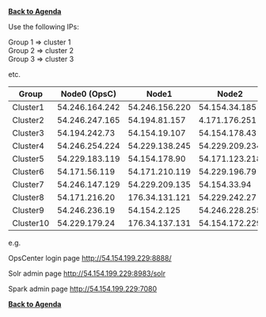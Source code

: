 **[Back to Agenda](./../README.md)**


Use the following IPs:  

Group 1 => cluster 1  
Group 2 => cluster 2  
Group 3 => cluster 3

etc.

|  Group    |  Node0 (OpsC)  |  Node1         | Node2          |  
|-----------|----------------|----------------|----------------|
| Cluster1  | 54.246.164.242 | 54.246.156.220 | 54.154.34.185  |
| Cluster2  | 54.246.247.165 | 54.194.81.157  | 4.171.176.251  |   
| Cluster3  | 54.194.242.73  | 54.154.19.107  | 54.154.178.43  |  
| Cluster4  | 54.246.254.224 | 54.229.138.245 | 54.229.209.234 |  
| Cluster5  | 54.229.183.119 | 54.154.178.90  | 54.171.123.218 |  
| Cluster6  | 54.171.56.119  | 54.171.210.119 | 54.229.196.79  |  
| Cluster7  | 54.246.147.129 | 54.229.209.135 | 54.154.33.94   |  
| Cluster8  | 54.171.216.20  | 176.34.131.121 | 54.229.242.27  |  
| Cluster9  | 54.246.236.19  | 54.154.2.125   | 54.246.228.255 |  
| Cluster10 | 54.229.179.24  | 176.34.137.131 | 54.154.172.229 |  


e.g.

OpsCenter login page
http://54.154.199.229:8888/

Solr admin page
http://54.154.199.229:8983/solr

Spark admin page
http://54.154.199.229:7080

**[Back to Agenda](./../README.md)**
